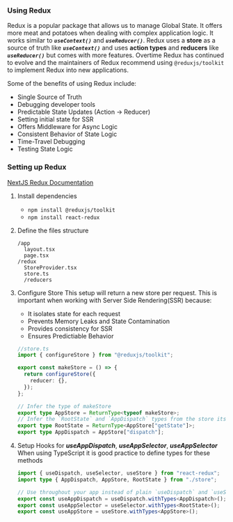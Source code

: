 ### Using Redux

Redux is a popular package that allows us to manage Global State. It offers more meat and potatoes when dealing with complex application logic. It works similar to _**`useContext()`**_ and _**`useReducer()`**_. Redux uses a **store** as a source of truth like _**`useContext()`**_ and uses **action types** and **reducers** like _**`useReducer()`**_ but comes with more features. Overtime Redux has continued to evolve and the maintainers of Redux recommend using `@reduxjs/toolkit` to implement Redux into new applications.

Some of the benefits of using Redux include:

- Single Source of Truth
- Debugging developer tools
- Predictable State Updates (Action -> Reducer)
- Setting initial state for SSR
- Offers Middleware for Async Logic
- Consistent Behavior of State Logic
- Time-Travel Debugging
- Testing State Logic

### Setting up Redux

[NextJS Redux Documentation](https://redux.js.org/usage/nextjs)

1. Install dependencies
   - `npm install @reduxjs/toolkit`
   - `npm install react-redux`
2. Define the files structure
   ```
   /app
     layout.tsx
     page.tsx
   /redux
     StoreProvider.tsx
     store.ts
     /reducers
   ```
3. Configure Store
   This setup will return a new store per request. This is important when working with Server Side Rendering(SSR) because:

   - It isolates state for each request
   - Prevents Memory Leaks and State Contamination
   - Provides consistency for SSR
   - Ensures Predictiable Behavior

   ```typescript
   //store.ts
   import { configureStore } from "@reduxjs/toolkit";

   export const makeStore = () => {
     return configureStore({
       reducer: {},
     });
   };

   // Infer the type of makeStore
   export type AppStore = ReturnType<typeof makeStore>;
   // Infer the `RootState` and `AppDispatch` types from the store itself
   export type RootState = ReturnType<AppStore["getState"]>;
   export type AppDispatch = AppStore["dispatch"];
   ```

4. Setup Hooks for _**useAppDispatch**_, _**useAppSelector**_, _**useAppSelector**_
   When using TypeScript it is good practice to define types for these methods

   ```typescript
   import { useDispatch, useSelector, useStore } from "react-redux";
   import type { AppDispatch, AppStore, RootState } from "./store";

   // Use throughout your app instead of plain `useDispatch` and `useSelector`
   export const useAppDispatch = useDispatch.withTypes<AppDispatch>();
   export const useAppSelector = useSelector.withTypes<RootState>();
   export const useAppStore = useStore.withTypes<AppStore>();
   ```
